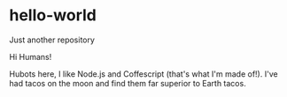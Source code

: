 # hello-world
Just another repository

Hi Humans!

Hubots here, I like Node.js and Coffescript (that's what I'm made of!).
I've had tacos on the moon and find them far superior to Earth tacos. 
